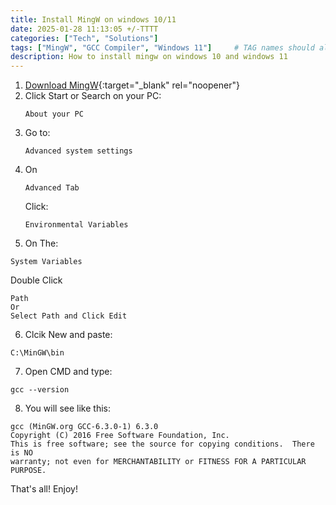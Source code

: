 ```yaml
---
title: Install MingW on windows 10/11
date: 2025-01-28 11:13:05 +/-TTTT
categories: ["Tech", "Solutions"]
tags: ["MingW", "GCC Compiler", "Windows 11"]     # TAG names should always be lowercase
description: How to install mingw on windows 10 and windows 11
---
```


1. [Download MingW](/assets/downloads/mingw.exe){:target="_blank" rel="noopener"}
2. Click Start or Search on your PC: 
   ```
   About your PC
   ```
3. Go to: 
   ```
   Advanced system settings
   ```
4. On 
   ```
   Advanced Tab
   ```
   Click:
   ```
   Environmental Variables
   ```
5. On The:
  ```
  System Variables
  ```
  Double Click
  ```
  Path
  Or
  Select Path and Click Edit
  ```
6. Clcik New and paste:
  ```
  C:\MinGW\bin
  ``` 
7. Open CMD and type:
  ```
  gcc --version
  ```
8. You will see like this:
  ```
  gcc (MinGW.org GCC-6.3.0-1) 6.3.0
Copyright (C) 2016 Free Software Foundation, Inc.
This is free software; see the source for copying conditions.  There is NO
warranty; not even for MERCHANTABILITY or FITNESS FOR A PARTICULAR PURPOSE.
```
That's all!
Enjoy!

